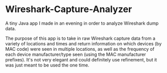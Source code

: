 # Wireshark-Capture-Analyzer
A tiny Java app I made in an evening in order to analyze Wireshark dump data.

The purpose of this app is to take in raw Wireshark capture data from a variety of locations and times and return information on which devices (by MAC code) were seen in multiple locations, as well as the frequency of each device manufacturer/type seen (using the MAC manufacturer prefixes).  It's not very elegant and could definitely use refinement, but it was just meant to be used the one time.
